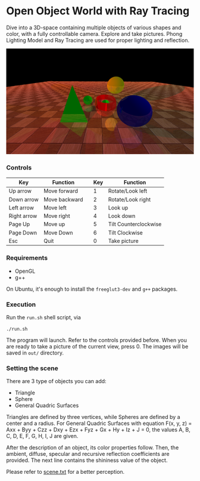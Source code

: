 # Open Object World with Ray Tracing

Dive into a 3D-space containing multiple objects of various shapes and color, with a fully controllable camera. Explore
and take pictures. Phong Lighting Model and Ray Tracing are used for proper lighting and reflection.

![Fig: Picture taken from a sample scene](./out/output6.bmp)

### Controls

| Key | Function | | Key | Function |
|-----|----------|-|-----|----------|
| Up arrow | Move forward | | 1 | Rotate/Look left |
| Down arrow | Move backward | | 2 | Rotate/Look right |
| Left arrow | Move left | | 3 | Look up |
| Right arrow | Move right | | 4 | Look down |
| Page Up | Move up | | 5 | Tilt Counterclockwise |
| Page Down | Move Down | | 6 | Tilt Clockwise |
| Esc | Quit | | 0 | Take picture |

### Requirements

- OpenGL
- g++

On Ubuntu, it's enough to install the `freeglut3-dev` and `g++` packages.

### Execution

Run the `run.sh` shell script, via
```
./run.sh
```

The program will launch. Refer to the controls provided before. When you are ready to take a picture of the current view, press 0. The images will be saved
in `out/` directory. 

### Setting the scene

There are 3 type of objects you can add:
* Triangle
* Sphere
* General Quadric Surfaces

Triangles are defined by three vertices, while Spheres are defined by a center and a radius. For General Quadric Surfaces with equation 
F(x, y, z) = Axx + Byy + Czz + Dxy + Ezx + Fyz + Gx + Hy + Iz + J = 0, the values A, B, C, D, E, F, G, H, I, J are given.

After the description of an object, its color properties follow. Then, the ambient, diffuse, specular and recursive reflection coefficients are provided.
The next line contains the shininess value of the object.

Please refer to [scene.txt](./scene.txt) for a better perception.
